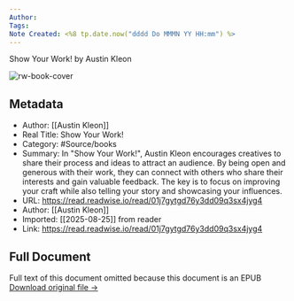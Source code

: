 ```yaml
---
Author: 
Tags:
Note Created: <%8 tp.date.now("dddd Do MMMN YY HH:mm") %>
---
```

Show Your Work! by Austin Kleon

![rw-book-cover](https://readwise-assets.s3.amazonaws.com/media/reader/parsed_document_assets/214922224/Y4y_YYophYHT7XTYqo7X4q3Ydiy1Eq7GpVKSkkb9opk-cove_5UA2cYb.jpg)

## Metadata
- Author: [[Austin Kleon]]
- Real Title: Show Your Work!
- Category: #Source/books
- Summary: In "Show Your Work!", Austin Kleon encourages creatives to share their process and ideas to attract an audience. By being open and generous with their work, they can connect with others who share their interests and gain valuable feedback. The key is to focus on improving your craft while also telling your story and showcasing your influences.
- URL: https://read.readwise.io/read/01j7gytgd76y3dd09q3sx4jyg4
- Author: [[Austin Kleon]]
- Imported: [[2025-08-25]] from reader
- Link: https://read.readwise.io/read/01j7gytgd76y3dd09q3sx4jyg4

## Full Document
Full text of this document omitted because this document is an EPUB
[Download original file →](https://readwise.io/reader/document_raw_content/214922224)
